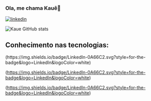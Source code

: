 ### Ola, me chama Kauê👋

[![linkedin](https://img.shields.io/badge/LinkedIn-0A66C2.svg?style=for-the-badge&logo=LinkedIn&logoColor=white)](linkedin.com/in/kauê-silva-2a3a9b219)

![Kaue GitHub stats](https://github-readme-stats.vercel.app/api?username=kaueh-silva&show_icons=true&theme=tokyonight)

## Conhecimento nas tecnologias:

<div>
(https://img.shields.io/badge/LinkedIn-0A66C2.svg?style=for-the-badge&logo=LinkedIn&logoColor=white)

(https://img.shields.io/badge/LinkedIn-0A66C2.svg?style=for-the-badge&logo=LinkedIn&logoColor=white)

(https://img.shields.io/badge/LinkedIn-0A66C2.svg?style=for-the-badge&logo=LinkedIn&logoColor=white)

</div>

